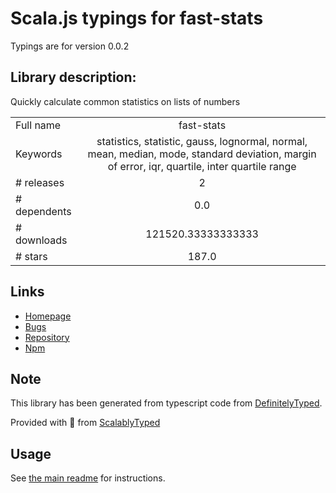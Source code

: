 
# Scala.js typings for fast-stats

Typings are for version 0.0.2

## Library description:
Quickly calculate common statistics on lists of numbers

|                    |                 |
| ------------------ | :-------------: |
| Full name          | fast-stats |
| Keywords           | statistics, statistic, gauss, lognormal, normal, mean, median, mode, standard deviation, margin of error, iqr, quartile, inter quartile range |
| # releases         | 2 |
| # dependents       | 0.0 |
| # downloads        | 121520.33333333333 |
| # stars            | 187.0 |

## Links
- [Homepage](https://github.com/bluesmoon/node-faststats)
- [Bugs](https://github.com/bluesmoon/node-faststats/issues)
- [Repository](https://github.com/bluesmoon/node-faststats)
- [Npm](https://www.npmjs.com/package/fast-stats)
    


## Note
This library has been generated from typescript code from [DefinitelyTyped](https://definitelytyped.org).

Provided with :purple_heart: from [ScalablyTyped](https://github.com/oyvindberg/ScalablyTyped)

## Usage
See [the main readme](../../readme.md) for instructions.


